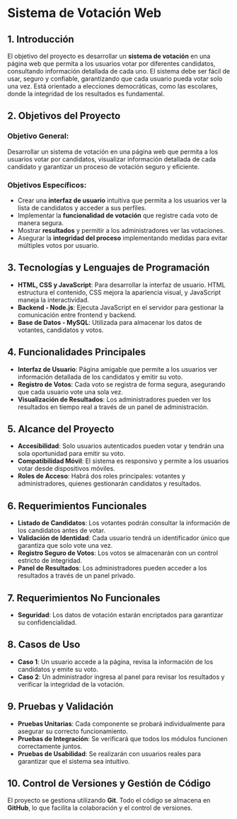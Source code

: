 # Sistema de Votación Web

## 1. Introducción
El objetivo del proyecto es desarrollar un **sistema de votación** en una página web que permita a los usuarios votar por diferentes candidatos, consultando información detallada de cada uno. El sistema debe ser fácil de usar, seguro y confiable, garantizando que cada usuario pueda votar solo una vez. Está orientado a elecciones democráticas, como las escolares, donde la integridad de los resultados es fundamental.

## 2. Objetivos del Proyecto

### Objetivo General:
Desarrollar un sistema de votación en una página web que permita a los usuarios votar por candidatos, visualizar información detallada de cada candidato y garantizar un proceso de votación seguro y eficiente.

### Objetivos Específicos:
- Crear una **interfaz de usuario** intuitiva que permita a los usuarios ver la lista de candidatos y acceder a sus perfiles.
- Implementar la **funcionalidad de votación** que registre cada voto de manera segura.
- Mostrar **resultados** y permitir a los administradores ver las votaciones.
- Asegurar la **integridad del proceso** implementando medidas para evitar múltiples votos por usuario.

## 3. Tecnologías y Lenguajes de Programación

- **HTML, CSS y JavaScript**: Para desarrollar la interfaz de usuario. HTML estructura el contenido, CSS mejora la apariencia visual, y JavaScript maneja la interactividad.
- **Backend - Node.js**: Ejecuta JavaScript en el servidor para gestionar la comunicación entre frontend y backend.
- **Base de Datos - MySQL**: Utilizada para almacenar los datos de votantes, candidatos y votos.

## 4. Funcionalidades Principales

- **Interfaz de Usuario**: Página amigable que permite a los usuarios ver información detallada de los candidatos y emitir su voto.
- **Registro de Votos**: Cada voto se registra de forma segura, asegurando que cada usuario vote una sola vez.
- **Visualización de Resultados**: Los administradores pueden ver los resultados en tiempo real a través de un panel de administración.

## 5. Alcance del Proyecto

- **Accesibilidad**: Solo usuarios autenticados pueden votar y tendrán una sola oportunidad para emitir su voto.
- **Compatibilidad Móvil**: El sistema es responsivo y permite a los usuarios votar desde dispositivos móviles.
- **Roles de Acceso**: Habrá dos roles principales: votantes y administradores, quienes gestionarán candidatos y resultados.

## 6. Requerimientos Funcionales

- **Listado de Candidatos**: Los votantes podrán consultar la información de los candidatos antes de votar.
- **Validación de Identidad**: Cada usuario tendrá un identificador único que garantiza que solo vote una vez.
- **Registro Seguro de Votos**: Los votos se almacenarán con un control estricto de integridad.
- **Panel de Resultados**: Los administradores pueden acceder a los resultados a través de un panel privado.

## 7. Requerimientos No Funcionales

- **Seguridad**: Los datos de votación estarán encriptados para garantizar su confidencialidad.

## 8. Casos de Uso

- **Caso 1**: Un usuario accede a la página, revisa la información de los candidatos y emite su voto.
- **Caso 2**: Un administrador ingresa al panel para revisar los resultados y verificar la integridad de la votación.

## 9. Pruebas y Validación

- **Pruebas Unitarias**: Cada componente se probará individualmente para asegurar su correcto funcionamiento.
- **Pruebas de Integración**: Se verificará que todos los módulos funcionen correctamente juntos.
- **Pruebas de Usabilidad**: Se realizarán con usuarios reales para garantizar que el sistema sea intuitivo.

## 10. Control de Versiones y Gestión de Código

El proyecto se gestiona utilizando **Git**. Todo el código se almacena en **GitHub**, lo que facilita la colaboración y el control de versiones.

